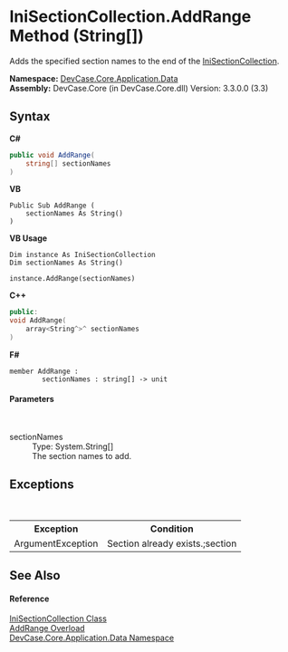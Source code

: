 # IniSectionCollection.AddRange Method (String[])
 

Adds the specified section names to the end of the <a href="T_DevCase_Core_Application_Data_IniSectionCollection">IniSectionCollection</a>.

**Namespace:**&nbsp;<a href="N_DevCase_Core_Application_Data">DevCase.Core.Application.Data</a><br />**Assembly:**&nbsp;DevCase.Core (in DevCase.Core.dll) Version: 3.3.0.0 (3.3)

## Syntax

**C#**<br />
``` C#
public void AddRange(
	string[] sectionNames
)
```

**VB**<br />
``` VB
Public Sub AddRange ( 
	sectionNames As String()
)
```

**VB Usage**<br />
``` VB Usage
Dim instance As IniSectionCollection
Dim sectionNames As String()

instance.AddRange(sectionNames)
```

**C++**<br />
``` C++
public:
void AddRange(
	array<String^>^ sectionNames
)
```

**F#**<br />
``` F#
member AddRange : 
        sectionNames : string[] -> unit 

```


#### Parameters
&nbsp;<dl><dt>sectionNames</dt><dd>Type: System.String[]<br />The section names to add.</dd></dl>

## Exceptions
&nbsp;<table><tr><th>Exception</th><th>Condition</th></tr><tr><td>ArgumentException</td><td>Section already exists.;section</td></tr></table>

## See Also


#### Reference
<a href="T_DevCase_Core_Application_Data_IniSectionCollection">IniSectionCollection Class</a><br /><a href="Overload_DevCase_Core_Application_Data_IniSectionCollection_AddRange">AddRange Overload</a><br /><a href="N_DevCase_Core_Application_Data">DevCase.Core.Application.Data Namespace</a><br />